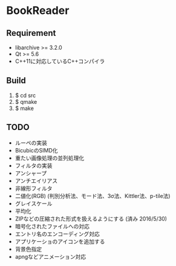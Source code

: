 BookReader
==========

## Requirement
* libarchive >= 3.2.0
* Qt >= 5.6
* C++11に対応しているC++コンパイラ

## Build
  1. $ cd src
  1. $ qmake
  1. $ make

## TODO
* ルーペの実装
* BicubicのSIMD化
* 重たい画像処理の並列処理化
* フィルタの実装
 * アンシャープ
 * アンチエイリアス
 * 非線形フィルタ
 * 二値化(RGB) (判別分析法、モード法、3σ法、Kittler法、p-tile法)
 * グレイスケール
 * 平均化
* ZIPなどの圧縮された形式を扱えるようにする (済み 2016/5/30)
 * 暗号化されたファイルへの対応
 * エントリ名のエンコーディング対応
* アプリケーショのアイコンを追加する
* 背景色指定
* apngなどアニメーション対応
